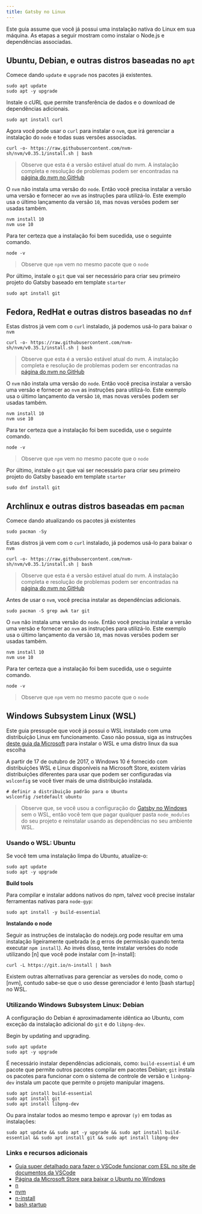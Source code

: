 ```yaml
---
title: Gatsby no Linux
---
```


Este guia assume que você já possui uma instalação nativa do Linux em sua máquina. As etapas a seguir mostram como instalar o Node.js e dependências associadas.

## Ubuntu, Debian, e outras distros baseadas no `apt`

Comece dando `update` e `upgrade` nos pacotes já existentes.

```shell
sudo apt update
sudo apt -y upgrade
```

Instale o cURL que permite transferência de dados e o download de dependências adicionais.

```shell
sudo apt install curl
```

Agora você pode usar o `curl` para instalar o `nvm`, que irá gerenciar a instalação do `node` e todas suas versões associadas.

```shell
curl -o- https://raw.githubusercontent.com/nvm-sh/nvm/v0.35.1/install.sh | bash
```

> Observe que esta é a versão estável atual do nvm. A instalação completa e resolução de problemas podem ser encontradas na [página do nvm no GitHub](https://github.com/nvm-sh/nvm)

O `nvm` não instala uma versão do `node`. Então você precisa instalar a versão uma versão e fornecer ao `nvm` as instruções para utilizá-lo. Este exemplo usa o último lançamento da versão `10`, mas novas versões podem ser usadas também.

```shell
nvm install 10
nvm use 10
```

Para ter certeza que a instalação foi bem sucedida, use o seguinte comando.

```shell
node -v
```

> Observe que `npm` vem no mesmo pacote que o `node`

Por último, instale o `git` que vai ser necessário para criar seu primeiro projeto do Gatsby baseado em template `starter`

```shell
sudo apt install git
```

## Fedora, RedHat e outras distros baseadas no `dnf`

Estas distros já vem com o `curl` instalado, já podemos usá-lo para baixar o `nvm`

```shell
curl -o- https://raw.githubusercontent.com/nvm-sh/nvm/v0.35.1/install.sh | bash
```

> Observe que esta é a versão estável atual do nvm. A instalação completa e resolução de problemas podem ser encontradas na [página do nvm no GitHub](https://github.com/nvm-sh/nvm)

O `nvm` não instala uma versão do `node`. Então você precisa instalar a versão uma versão e fornecer ao `nvm` as instruções para utilizá-lo. Este exemplo usa o último lançamento da versão `10`, mas novas versões podem ser usadas também.


```shell
nvm install 10
nvm use 10
```

Para ter certeza que a instalação foi bem sucedida, use o seguinte comando.

```shell
node -v
```

> Observe que `npm` vem no mesmo pacote que o `node`

Por último, instale o `git` que vai ser necessário para criar seu primeiro projeto do Gatsby baseado em template `starter`

```shell
sudo dnf install git
```

## Archlinux e outras distros baseadas em `pacman`

Comece dando atualizando os pacotes já existentes

```shell
sudo pacman -Sy
```

Estas distros já vem com o `curl` instalado, já podemos usá-lo para baixar o `nvm`

```shell
curl -o- https://raw.githubusercontent.com/nvm-sh/nvm/v0.35.1/install.sh | bash
```

> Observe que esta é a versão estável atual do nvm. A instalação completa e resolução de problemas podem ser encontradas na [página do nvm no GitHub](https://github.com/nvm-sh/nvm)

Antes de usar o `nvm`, você precisa instalar as dependências adicionais.

```shell
sudo pacman -S grep awk tar git
```

O `nvm` não instala uma versão do `node`. Então você precisa instalar a versão uma versão e fornecer ao `nvm` as instruções para utilizá-lo. Este exemplo usa o último lançamento da versão `10`, mas novas versões podem ser usadas também.

```shell
nvm install 10
nvm use 10
```

Para ter certeza que a instalação foi bem sucedida, use o seguinte comando.

```shell
node -v
```

> Observe que `npm` vem no mesmo pacote que o `node`

## Windows Subsystem Linux (WSL)

Este guia pressupõe que você já possui o WSL instalado com uma distribuição Linux em funcionamento. Caso não possua, siga as instruções [deste guia da Microsoft](https://docs.microsoft.com/en-us/windows/wsl/install-win10) para instalar o WSL e uma distro linux da sua escolha

A partir de 17 de outubro de 2017, o Windows 10 é fornecido com distribuições WSL e Linux disponíveis na Microsoft Store, existem várias distribuições diferentes para usar que podem ser configuradas via `wslconfig` se você tiver mais de uma distribuição instalada.

```shell
# definir a distribuição padrão para o Ubuntu
wslconfig /setdefault ubuntu
```

> Observe que, se você usou a configuração do [Gatsby no Windows](/docs/gatsby-on-windows/) sem o WSL, então você tem que pagar qualquer pasta `node_modules` do seu projeto e reinstalar usando as dependências  no seu ambiente WSL.

### Usando o WSL: Ubuntu

Se você tem uma instalação limpa do Ubuntu, atualize-o:

```shell
sudo apt update
sudo apt -y upgrade
```

**Build tools**

Para compilar e instalar addons nativos do npm, talvez você precise instalar ferramentas nativas para `node-gyp`:

```shell
sudo apt install -y build-essential
```

**Instalando o node**

Seguir as instruções de instalação do nodejs.org pode resultar em uma instalação ligeiramente quebrada (e.g erros de permissão quando tenta executar `npm install`). Ao invés disso, tente instalar versões do node utilizando [n] que você pode instalar com [n-install]:

```shell
curl -L https://git.io/n-install | bash
```

Existem outras alternativas para gerenciar as versões do node, como o [nvm], contudo sabe-se que o uso desse gerenciador é lento [bash startup] no WSL.

### Utilizando Windows Subsystem Linux: Debian

A configuração do Debian é aproximadamente idêntica ao Ubuntu, com exceção da instalação adicional do `git` e do `libpng-dev`.

Begin by updating and upgrading.

```shell
sudo apt update
sudo apt -y upgrade
```

É necessário instalar dependências adicionais, como: `build-essential`  é um pacote que permite outros pacotes compilar em pacotes Debian; `git` instala os pacotes para funcionar com o sistema de controle de versão e `linbpng-dev` instala um pacote que permite o projeto manipular imagens.

```shell
sudo apt install build-essential
sudo apt install git
sudo apt install libpng-dev
```

Ou para instalar todos ao mesmo tempo e aprovar `(y)` em todas as instalações:

```shell
sudo apt update && sudo apt -y upgrade && sudo apt install build-essential && sudo apt install git && sudo apt install libpng-dev
```

### Links e recursos adicionais

- [Guia super detalhado para fazer o VSCode funcionar com ESL no site de documentos da VSCode](https://code.visualstudio.com/docs/remote/wsl)
- [Página da Microsoft Store para baixar o Ubuntu no Windows](https://www.microsoft.com/en-us/store/p/ubuntu/9nblggh4msv6)
- [n](https://github.com/tj/n)
- [nvm](https://github.com/creationix/nvm)
- [n-install](https://github.com/mklement0/n-install)
- [bash startup](https://github.com/Microsoft/WSL/issues/776#issuecomment-266112578)
